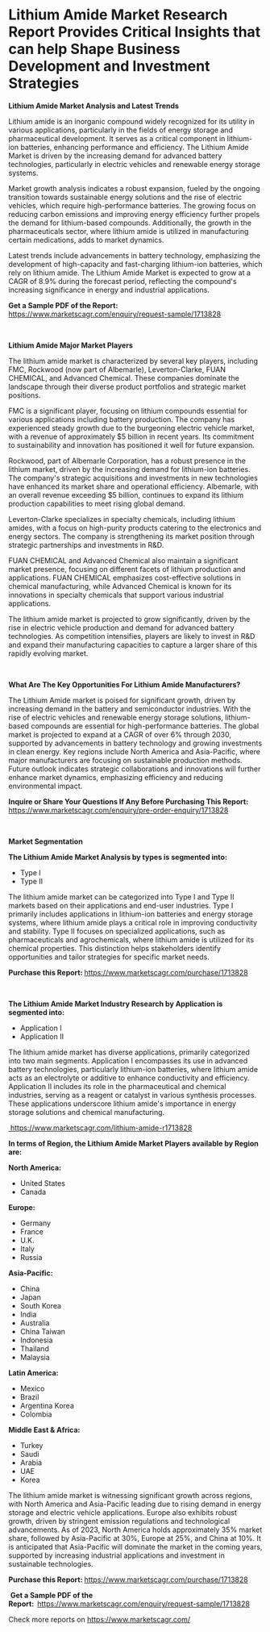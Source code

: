 <p><h1>Lithium Amide Market Research Report Provides Critical Insights that can help Shape Business Development and Investment Strategies</h1></p><p><strong>Lithium Amide Market Analysis and Latest Trends</strong></p>
<p><p>Lithium amide is an inorganic compound widely recognized for its utility in various applications, particularly in the fields of energy storage and pharmaceutical development. It serves as a critical component in lithium-ion batteries, enhancing performance and efficiency. The Lithium Amide Market is driven by the increasing demand for advanced battery technologies, particularly in electric vehicles and renewable energy storage systems.</p><p>Market growth analysis indicates a robust expansion, fueled by the ongoing transition towards sustainable energy solutions and the rise of electric vehicles, which require high-performance batteries. The growing focus on reducing carbon emissions and improving energy efficiency further propels the demand for lithium-based compounds. Additionally, the growth in the pharmaceuticals sector, where lithium amide is utilized in manufacturing certain medications, adds to market dynamics.</p><p>Latest trends include advancements in battery technology, emphasizing the development of high-capacity and fast-charging lithium-ion batteries, which rely on lithium amide. The Lithium Amide Market is expected to grow at a CAGR of 8.9% during the forecast period, reflecting the compound's increasing significance in energy and industrial applications.</p></p>
<p><strong>Get a Sample PDF of the Report:&nbsp;</strong> <a href="https://www.marketscagr.com/enquiry/request-sample/1713828?utm_campaign=3016&utm_medium=2&utm_source=Github&utm_content=ia&utm_term=28032025&utm_id=lithium-amide">https://www.marketscagr.com/enquiry/request-sample/1713828</a></p>
<p>&nbsp;</p>
<p><strong>Lithium Amide Major Market Players</strong></p>
<p><p>The lithium amide market is characterized by several key players, including FMC, Rockwood (now part of Albemarle), Leverton-Clarke, FUAN CHEMICAL, and Advanced Chemical. These companies dominate the landscape through their diverse product portfolios and strategic market positions.</p><p>FMC is a significant player, focusing on lithium compounds essential for various applications including battery production. The company has experienced steady growth due to the burgeoning electric vehicle market, with a revenue of approximately $5 billion in recent years. Its commitment to sustainability and innovation has positioned it well for future expansion.</p><p>Rockwood, part of Albemarle Corporation, has a robust presence in the lithium market, driven by the increasing demand for lithium-ion batteries. The company's strategic acquisitions and investments in new technologies have enhanced its market share and operational efficiency. Albemarle, with an overall revenue exceeding $5 billion, continues to expand its lithium production capabilities to meet rising global demand.</p><p>Leverton-Clarke specializes in specialty chemicals, including lithium amides, with a focus on high-purity products catering to the electronics and energy sectors. The company is strengthening its market position through strategic partnerships and investments in R&D.</p><p>FUAN CHEMICAL and Advanced Chemical also maintain a significant market presence, focusing on different facets of lithium production and applications. FUAN CHEMICAL emphasizes cost-effective solutions in chemical manufacturing, while Advanced Chemical is known for its innovations in specialty chemicals that support various industrial applications.</p><p>The lithium amide market is projected to grow significantly, driven by the rise in electric vehicle production and demand for advanced battery technologies. As competition intensifies, players are likely to invest in R&D and expand their manufacturing capacities to capture a larger share of this rapidly evolving market.</p></p>
<p>&nbsp;</p>
<p><strong>What Are The Key Opportunities For Lithium Amide Manufacturers?</strong></p>
<p><p>The Lithium Amide market is poised for significant growth, driven by increasing demand in the battery and semiconductor industries. With the rise of electric vehicles and renewable energy storage solutions, lithium-based compounds are essential for high-performance batteries. The global market is projected to expand at a CAGR of over 6% through 2030, supported by advancements in battery technology and growing investments in clean energy. Key regions include North America and Asia-Pacific, where major manufacturers are focusing on sustainable production methods. Future outlook indicates strategic collaborations and innovations will further enhance market dynamics, emphasizing efficiency and reducing environmental impact.</p></p>
<p><strong>Inquire or Share Your Questions If Any Before Purchasing This Report:</strong> <a href="https://www.marketscagr.com/enquiry/pre-order-enquiry/1713828?utm_campaign=3016&utm_medium=2&utm_source=Github&utm_content=ia&utm_term=28032025&utm_id=lithium-amide">https://www.marketscagr.com/enquiry/pre-order-enquiry/1713828</a></p>
<p>&nbsp;</p>
<p><strong>Market Segmentation</strong></p>
<p><strong>The Lithium Amide Market Analysis by types is segmented into:</strong></p>
<p><ul><li>Type I</li><li>Type II</li></ul></p>
<p><p>The lithium amide market can be categorized into Type I and Type II markets based on their applications and end-user industries. Type I primarily includes applications in lithium-ion batteries and energy storage systems, where lithium amide plays a critical role in improving conductivity and stability. Type II focuses on specialized applications, such as pharmaceuticals and agrochemicals, where lithium amide is utilized for its chemical properties. This distinction helps stakeholders identify opportunities and tailor strategies for specific market needs.</p></p>
<p><strong>Purchase this Report:&nbsp;</strong><a href="https://www.marketscagr.com/purchase/1713828?utm_campaign=3016&utm_medium=2&utm_source=Github&utm_content=ia&utm_term=28032025&utm_id=lithium-amide">https://www.marketscagr.com/purchase/1713828</a></p>
<p>&nbsp;</p>
<p><strong>The Lithium Amide Market Industry Research by Application is segmented into:</strong></p>
<p><ul><li>Application I</li><li>Application II</li></ul></p>
<p><p>The lithium amide market has diverse applications, primarily categorized into two main segments. Application I encompasses its use in advanced battery technologies, particularly lithium-ion batteries, where lithium amide acts as an electrolyte or additive to enhance conductivity and efficiency. Application II includes its role in the pharmaceutical and chemical industries, serving as a reagent or catalyst in various synthesis processes. These applications underscore lithium amide's importance in energy storage solutions and chemical manufacturing.</p></p>
<p><a href="https://www.marketscagr.com/lithium-amide-r1713828?utm_campaign=3016&utm_medium=2&utm_source=Github&utm_content=ia&utm_term=28032025&utm_id=lithium-amide">&nbsp;https://www.marketscagr.com/lithium-amide-r1713828</a></p>
<p><strong>In terms of Region, the Lithium Amide Market Players available by Region are:</strong></p>
<p>
    <p> <strong> North America: </strong>
        <ul>
            <li>United States</li>
            <li>Canada</li>
        </ul>
        </p> 
    <p> <strong> Europe: </strong>
        <ul>
            <li>Germany</li>
            <li>France</li>
            <li>U.K.</li>
            <li>Italy</li>
            <li>Russia</li>
        </ul>
        </p> 
    <p> <strong> Asia-Pacific: </strong>
        <ul>
            <li>China</li>
            <li>Japan</li>
            <li>South Korea</li>
            <li>India</li>
            <li>Australia</li>
            <li>China Taiwan</li>
            <li>Indonesia</li>
            <li>Thailand</li>
            <li>Malaysia</li>
        </ul>
        </p> 
    <p> <strong> Latin America: </strong>
        <ul>
            <li>Mexico</li>
            <li>Brazil</li>
            <li>Argentina Korea</li>
            <li>Colombia</li>
        </ul>
        </p> 
    <p> <strong> Middle East & Africa: </strong>
        <ul>
            <li>Turkey</li>
            <li>Saudi</li>
            <li>Arabia</li>
            <li>UAE</li>
            <li>Korea</li>
        </ul>
    </p>
    </p>
<p><p>The lithium amide market is witnessing significant growth across regions, with North America and Asia-Pacific leading due to rising demand in energy storage and electric vehicle applications. Europe also exhibits robust growth, driven by stringent emission regulations and technological advancements. As of 2023, North America holds approximately 35% market share, followed by Asia-Pacific at 30%, Europe at 25%, and China at 10%. It is anticipated that Asia-Pacific will dominate the market in the coming years, supported by increasing industrial applications and investment in sustainable technologies.</p></p>
<p><strong>Purchase this Report: </strong><a href="https://www.marketscagr.com/purchase/1713828?utm_campaign=3016&utm_medium=2&utm_source=Github&utm_content=ia&utm_term=28032025&utm_id=lithium-amide">https://www.marketscagr.com/purchase/1713828</a></p>
<p>&nbsp;<strong>Get a Sample PDF of the Report:&nbsp;&nbsp;</strong><a href="https://www.marketscagr.com/enquiry/request-sample/1713828?utm_campaign=3016&utm_medium=2&utm_source=Github&utm_content=ia&utm_term=28032025&utm_id=lithium-amide">https://www.marketscagr.com/enquiry/request-sample/1713828</a></p>
<p><strong></strong></p>
<p>Check more reports on <a href="https://www.marketscagr.com/?utm_campaign=3016&utm_medium=2&utm_source=Github&utm_content=ia&utm_term=28032025&utm_id=lithium-amide">https://www.marketscagr.com/</a></p>